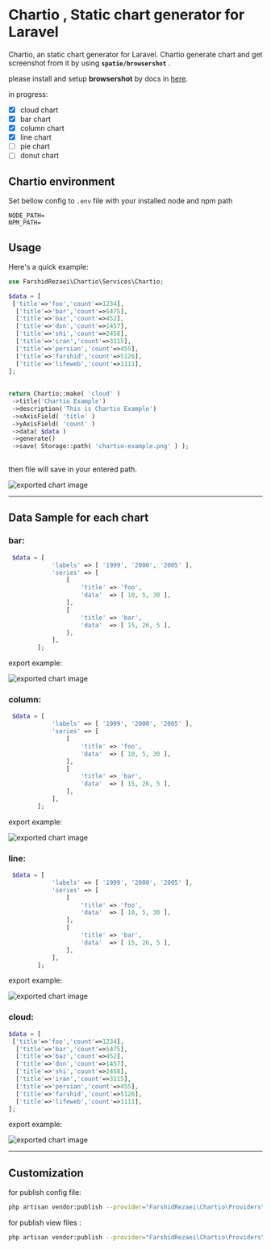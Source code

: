 
# Chartio , Static chart generator for Laravel

Chartio, an static chart generator for Laravel. Chartio generate chart and get screenshot from it by using **`spatie/browsershot`** .

please install and setup  **browsershot** by docs  in [here](https://github.com/spatie/browsershot).

in progress:
- [X] cloud chart
- [X] bar chart
- [X] column chart
- [X] line chart
- [ ] pie chart
- [ ] donut chart

## Chartio environment
Set bellow config to `.env` file  with your installed node and npm path
```dotenv  
NODE_PATH=
NPM_PATH=
```  

## Usage
Here's a quick example:

```php
use FarshidRezaei\Chartio\Services\Chartio;

$data = [  
 ['title'=>'foo','count'=>1234],  
  ['title'=>'bar','count'=>5475],  
  ['title'=>'baz','count'=>452],  
  ['title'=>'don','count'=>1457],  
  ['title'=>'shi','count'=>2458],  
  ['title'=>'iran','count'=>3115],  
  ['title'=>'persian','count'=>455],  
  ['title'=>'farshid','count'=>5126],  
  ['title'=>'lifeweb','count'=>1111],  
];  
  
  
return Chartio::make( 'cloud' )  
 ->title('Chartio Example')  
 ->description('This is Chartio Example')  
 ->xAxisField( 'title' )  
 ->yAxisField( 'count' )  
 ->data( $data )  
 ->generate()  
 ->save( Storage::path( 'chartio-example.png' ) );
 
 ```
then  file will save in your entered path.

![exported chart image](https://s4.uupload.ir/files/chartio-example_wmr.png)

-----------------

## Data Sample for each chart


### bar:
```php
 $data = [
            'labels' => [ '1999', '2000', '2005' ],
            'series' => [
                [
                    'title' => 'foo',
                    'data'  => [ 10, 5, 30 ],
                ],
                [
                    'title' => 'bar',
                    'data'  => [ 15, 26, 5 ],
                ],
            ],
        ];
```
export example:

![exported chart image](https://s4.uupload.ir/files/bar_hms.png)

### column:
```php
 $data = [
            'labels' => [ '1999', '2000', '2005' ],
            'series' => [
                [
                    'title' => 'foo',
                    'data'  => [ 10, 5, 30 ],
                ],
                [
                    'title' => 'bar',
                    'data'  => [ 15, 26, 5 ],
                ],
            ],
        ];
```
export example:

![exported chart image](https://s4.uupload.ir/files/column_aamm.png)


 ### line:
```php
 $data = [
            'labels' => [ '1999', '2000', '2005' ],
            'series' => [
                [
                    'title' => 'foo',
                    'data'  => [ 10, 5, 30 ],
                ],
                [
                    'title' => 'bar',
                    'data'  => [ 15, 26, 5 ],
                ],
            ],
        ];
```
export example:

![exported chart image](https://s4.uupload.ir/files/line_y6mz.png)


### cloud:
```php
$data = [  
 ['title'=>'foo','count'=>1234],  
  ['title'=>'bar','count'=>5475],  
  ['title'=>'baz','count'=>452],  
  ['title'=>'don','count'=>1457],  
  ['title'=>'shi','count'=>2458],  
  ['title'=>'iran','count'=>3115],  
  ['title'=>'persian','count'=>455],  
  ['title'=>'farshid','count'=>5126],  
  ['title'=>'lifeweb','count'=>1111],  
];  
```
export example:

![exported chart image](https://s4.uupload.ir/files/cloud_ohlo.png)


-----------
## Customization

for publish config file:
```bash
php artisan vendor:publish --provider="FarshidRezaei\Chartio\Providers\ChartioServiceProvider" --tag="config"
```

for publish view files :
```bash
php artisan vendor:publish --provider="FarshidRezaei\Chartio\Providers\ChartioServiceProvider" --tag="views"
```
